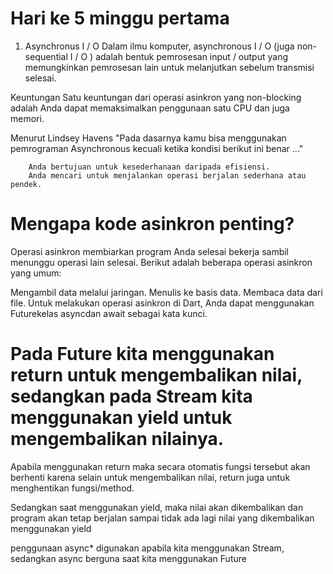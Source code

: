 # Hari ke 5 minggu pertama

1. Asynchronus I / O 
Dalam ilmu komputer, asynchronous I / O (juga non-sequential I / O ) adalah bentuk pemrosesan input / output yang memungkinkan pemrosesan lain untuk melanjutkan sebelum transmisi selesai.

Keuntungan
Satu keuntungan dari operasi asinkron yang non-blocking adalah Anda dapat memaksimalkan penggunaan satu CPU dan juga memori.

Menurut Lindsey Havens
 "Pada dasarnya kamu bisa menggunakan pemrograman Asynchronous kecuali ketika kondisi berikut ini benar ..."

        Anda bertujuan untuk kesederhanaan daripada efisiensi.
        Anda mencari untuk menjalankan operasi berjalan sederhana atau pendek.
# Mengapa kode asinkron penting?
Operasi asinkron membiarkan program Anda selesai bekerja sambil menunggu operasi lain selesai. Berikut adalah beberapa operasi asinkron yang umum:

Mengambil data melalui jaringan.
Menulis ke basis data.
Membaca data dari file.
Untuk melakukan operasi asinkron di Dart, Anda dapat menggunakan Futurekelas asyncdan await sebagai kata kunci.

# Pada Future kita menggunakan return untuk mengembalikan nilai, sedangkan pada Stream kita menggunakan yield untuk mengembalikan nilainya.

Apabila menggunakan return maka secara otomatis fungsi tersebut akan berhenti karena selain untuk mengembalikan nilai, return juga untuk menghentikan fungsi/method.

Sedangkan saat menggunakan yield, maka nilai akan dikembalikan dan program akan tetap berjalan sampai tidak ada lagi nilai yang dikembalikan menggunakan yield

penggunaan async* digunakan apabila kita menggunakan Stream, sedangkan async berguna saat kita menggunakan Future

